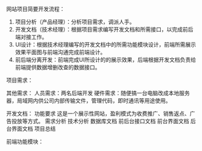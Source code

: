 网站项目简要开发流程：

1. 项目分析（产品经理）：分析项目需求，调派人手。
2. 开发文档（技术经理）：根据项目需求编写开发文档和所需接口，以完成前后端对接工作。
3. UI设计：根据技术经理编写的开发文档中的所需功能模块设计，前端所需展示效果平面图与前端沟通完成前端设计。
4. 前后端分离开发：前端完成UI所设计的的展示效果，后端根据开发文档负责给前端提供数据增删改查的数据接口。

项目需求：
	

其他需求：
	人员需求：两名后端开发
	硬件需求：随便搞一台电脑改成本地服务器，局域网内供公司内部传输文件，管理代码，即时通讯等用途使用。


开发文档：
	功能要求
		这是一个展示性网站，盈利模式为收费推广、销售返点、广告投放等方式。
	需求分析
	技术分析
	数据库文档
	前后台接口文档
	前台界面文档
	后台界面文档
	项目总结
	
前端功能模块：
	